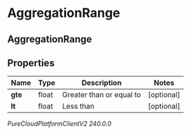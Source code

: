 # AggregationRange

## AggregationRange

## Properties

|Name | Type | Description | Notes|
|------------ | ------------- | ------------- | -------------|
| **gte** | float | Greater than or equal to | [optional] |
| **lt** | float | Less than | [optional] |



_PureCloudPlatformClientV2 240.0.0_
